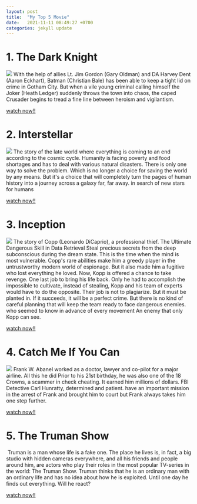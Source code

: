 ```yaml
---
layout: post
title:  "My Top 5 Movie"
date:   2021-11-11 08:49:27 +0700
categories: jekyll update
---
```

# 1. The Dark Knight
![](https://github.com/kentilove095/3SB01.github.io/blob/master/Picture/Dark-Knight.jpg?raw=true)
With the help of allies Lt. Jim Gordon (Gary Oldman) and DA Harvey Dent (Aaron Eckhart), Batman (Christian Bale) has been able to keep a tight lid on crime in Gotham City. But when a vile young criminal calling himself the Joker (Heath Ledger) suddenly throws the town into chaos, the caped Crusader begins to tread a fine line between heroism and vigilantism.

[watch now!!](https://itunes.apple.com/th/movie/the-dark-knight/id290567624)

# 2. Interstellar
![](https://github.com/kentilove095/3SB01.github.io/blob/master/Picture/interstella.jpg?raw=true)
The story of the late world where everything is coming to an end according to the cosmic cycle. Humanity is facing poverty and food shortages and has to deal with various natural disasters. There is only one way to solve the problem. Which is no longer a choice for saving the world by any means. But it's a choice that will completely turn the pages of human history into a journey across a galaxy far, far away. in search of new stars for humans

[watch now!!](https://itunes.apple.com/th/movie/interstellar-2014/id965491522?l=th)


# 3. Inception
![](https://github.com/kentilove095/3SB01.github.io/blob/master/Picture/inception.jpg?raw=true)
The story of Copp (Leonardo DiCaprio), a professional thief. The Ultimate Dangerous Skill in Data Retrieval Steal precious secrets from the deep subconscious during the dream state. This is the time when the mind is most vulnerable. Copp's rare abilities make him a greedy player in the untrustworthy modern world of espionage. But it also made him a fugitive who lost everything he loved. Now, Kopp is offered a chance to take revenge. One last job to bring his life back. Only he had to accomplish the impossible to cultivate, instead of stealing, Kopp and his team of experts would have to do the opposite. Their job is not to plagiarize. But it must be planted in. If it succeeds, it will be a perfect crime. But there is no kind of careful planning that will keep the team ready to face dangerous enemies. who seemed to know in advance of every movement An enemy that only Kopp can see.

[watch now!!](https://itunes.apple.com/us/movie/inception/id400763833)


# 4. Catch Me If You Can
![](https://github.com/kentilove095/3SB01.github.io/blob/master/Picture/catchmeifucan.jpg?raw=true)
Frank W. Abanel worked as a doctor, lawyer and co-pilot for a major airline. All this he did Prior to his 21st birthday, he was also one of the 18 Crowns, a scammer in check cheating. It earned him millions of dollars. FBI Detective Carl Hunratty, determined and patient. have an important mission in the arrest of Frank and brought him to court but Frank always takes him one step further.

[watch now!!](https://www.netflix.com/th/title/60024942)


# 5. The Truman Show
![]()
Truman is a man whose life is a fake one. The place he lives is, in fact, a big studio with hidden cameras everywhere, and all his friends and people around him, are actors who play their roles in the most popular TV-series in the world: The Truman Show. Truman thinks that he is an ordinary man with an ordinary life and has no idea about how he is exploited. Until one day he finds out everything. Will he react?

[watch now!!](https://itunes.apple.com/th/movie/the-truman-show/id311726400?l=th)
